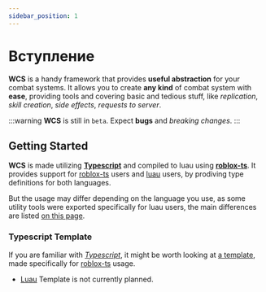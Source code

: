 ```yaml
---
sidebar_position: 1
---
```


# Вступление  

**WCS** is a handy framework that provides **useful abstraction** for your combat systems.
It allows you to create **any kind** of combat system with **ease**, providing tools and covering basic and tedious stuff, like *replication*,
*skill creation*, *side effects*, *requests to server*.

:::warning
**WCS** is still in `beta`. Expect **bugs** and *breaking changes*.
:::

## Getting Started

**WCS** is made utilizing **[Typescript](https://typescriptlang.org/)** and compiled to luau using **[roblox-ts](https://roblox-ts.com/)**. It provides support for
[roblox-ts](https://roblox-ts.com/) users and [luau](https://luau-lang.org/) users,
by prodiving type definitions for both languages.

But the usage may differ depending on the language you use, as some utility tools were exported specifically for luau users,
the main differences are listed [on this page](./extras//differences.md).

### Typescript Template
If you are familiar with *[Typescript](https://typescriptlang.org/)*, it might be worth looking at [a template](https://github.com/g1mmethemoney/WCS-Example),
made specifically for [roblox-ts](https://roblox-ts.com/) usage.
 - [Luau](https://luau-lang.org/) Template is not currently planned.
